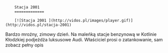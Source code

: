 
        Stacja 2001 
        =============
        
        [![Stacja 2001 ](http://vidos.pl/images/player.gif)](http://vidos.pl/stacja-2001)
        
        
 Bardzo mroźny, zimowy dzień. Na maleńką stacje benzynową w Kotlinie Kłodzkiej podjeżdża luksusowe Audi. Właściciel prosi o zatankowanie, sam zobacz pełny opis
    